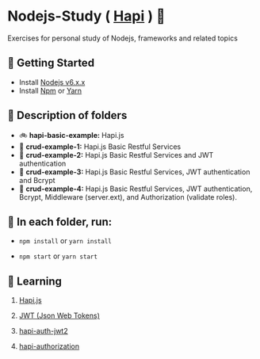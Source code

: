 # Nodejs-Study ( [Hapi](https://hapijs.com/) ) 📑

Exercises for personal study of Nodejs, frameworks and related topics

## 🌄 Getting Started

- Install [Nodejs v6.x.x](https://nodejs.org/en/)
- Install [Npm](https://www.npmjs.com/) or [Yarn](https://yarnpkg.com/lang/en/)

## 🌅 Description of folders

- 🚲  __hapi-basic-example:__ Hapi.js
- 🚕  __crud-example-1:__ Hapi.js Basic Restful Services
- 🚜  __crud-example-2:__ Hapi.js Basic Restful Services and JWT authentication
- 🚛  __crud-example-3:__ Hapi.js Basic Restful Services, JWT authentication and Bcrypt
- 🚚  __crud-example-4:__ Hapi.js Basic Restful Services, JWT authentication, Bcrypt, Middleware (server.ext), and Authorization (validate roles). 
 

## 🌇 In each folder, run:

- `npm install` or `yarn install`

- `npm start` or `yarn start`


## 🌃 Learning

 1. [Hapi.js](https://hapijs.com/)

 2. [JWT (Json Web Tokens)](https://jwt.io/)
 
 3. [hapi-auth-jwt2](https://www.npmjs.com/package/hapi-auth-jwt2)

 4. [hapi-authorization](https://www.npmjs.com/package/hapi-authorization)

